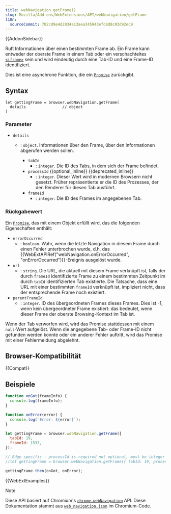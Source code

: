 ```yaml
---
title: webNavigation.getFrame()
slug: Mozilla/Add-ons/WebExtensions/API/webNavigation/getFrame
l10n:
  sourceCommit: 702cd9e4d2834e13aea345943efc8d0c03d92ec9
---
```


{{AddonSidebar}}

Ruft Informationen über einen bestimmten Frame ab. Ein Frame kann entweder der oberste Frame in einem Tab oder ein verschachteltes [`<iframe>`](/de/docs/Web/HTML/Element/iframe) sein und wird eindeutig durch eine Tab-ID und eine Frame-ID identifiziert.

Dies ist eine asynchrone Funktion, die ein [`Promise`](/de/docs/Web/JavaScript/Reference/Global_Objects/Promise) zurückgibt.

## Syntax

```js-nolint
let gettingFrame = browser.webNavigation.getFrame(
  details                // object
)
```

### Parameter

- `details`

  - : `object`. Informationen über den Frame, über den Informationen abgerufen werden sollen.

    - `tabId`
      - : `integer`. Die ID des Tabs, in dem sich der Frame befindet.
    - `processId` {{optional_inline}} {{deprecated_inline}}
      - : `integer`. Dieser Wert wird in modernen Browsern nicht gesetzt. Früher repräsentierte er die ID des Prozesses, der den Renderer für diesen Tab ausführt.
    - `frameId`
      - : `integer`. Die ID des Frames im angegebenen Tab.

### Rückgabewert

Ein [`Promise`](/de/docs/Web/JavaScript/Reference/Global_Objects/Promise), das mit einem Objekt erfüllt wird, das die folgenden Eigenschaften enthält:

- `errorOccurred`
  - : `boolean`. Wahr, wenn die letzte Navigation in diesem Frame durch einen Fehler unterbrochen wurde, d.h. das {{WebExtAPIRef("webNavigation.onErrorOccurred", "onErrorOccurred")}}-Ereignis ausgelöst wurde.
- `url`
  - : `string`. Die URL, die aktuell mit diesem Frame verknüpft ist, falls der durch `frameId` identifizierte Frame zu einem bestimmten Zeitpunkt im durch `tabId` identifizierten Tab existierte. Die Tatsache, dass eine URL mit einer bestimmten `frameId` verknüpft ist, impliziert nicht, dass der entsprechende Frame noch existiert.
- `parentFrameId`
  - : `integer`. ID des übergeordneten Frames dieses Frames. Dies ist -1, wenn kein übergeordneter Frame existiert: das bedeutet, wenn dieser Frame der oberste Browsing-Kontext im Tab ist.

Wenn der Tab verworfen wird, wird das Promise stattdessen mit einem `null`-Wert aufgelöst. Wenn die angegebene Tab- oder Frame-ID nicht gefunden werden konnte oder ein anderer Fehler auftritt, wird das Promise mit einer Fehlermeldung abgelehnt.

## Browser-Kompatibilität

{{Compat}}

## Beispiele

```js
function onGot(frameInfo) {
  console.log(frameInfo);
}

function onError(error) {
  console.log(`Error: ${error}`);
}

let gettingFrame = browser.webNavigation.getFrame({
  tabId: 19,
  frameId: 1537,
});

// Edge specific - processId is required not optional, must be integer not null
//let gettingFrame = browser.webNavigation.getFrame({ tabId: 19, processId: 0, frameId: 1537 });

gettingFrame.then(onGot, onError);
```

{{WebExtExamples}}

> [!NOTE]
> Diese API basiert auf Chromium's [`chrome.webNavigation`](https://developer.chrome.com/docs/extensions/reference/api/webNavigation#method-getFrame) API. Diese Dokumentation stammt aus [`web_navigation.json`](https://chromium.googlesource.com/chromium/src/+/master/chrome/common/extensions/api/web_navigation.json) im Chromium-Code.
